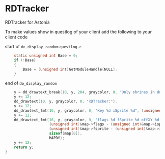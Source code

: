 # RDTracker
RDTracker for Astonia

To make values show in questlog of your client add the following to your client code

start of `do_display_random`  `questlog.c`
```c
    static unsigned int Base = 0;
    if (!Base)
    {
        Base = (unsigned int)GetModuleHandle(NULL);
    }
```
end of `do_display_random`
```c
    y = dd_drawtext_break(10, y, 204, graycolor, 0, "Only shrines in dungeons you have already solved (used the continuity shrine), but not yet used, are shown. The continuity shrine shown is the first one you haven't used yet.");
    y += 12;
    dd_drawtext(10, y, graycolor, 0, "RDTracker:");
    y += 12;
    dd_drawtext_fmt(16, y, graycolor, 0, "Key %d iSprite %d", (unsigned int)&originx - Base, (unsigned int)&map[MAXMN/2] - Base + (unsigned int)&map->isprite - (unsigned int)&map);
    y += 12;
    dd_drawtext_fmt(16, y, graycolor, 0, "flags %d fSprite %d offXY %d %d",
                    (unsigned int)&map->flags - (unsigned int)&map->isprite,
                    (unsigned int)&map->fsprite - (unsigned int)&map->isprite,
                    sizeof(map[0]),
                    MAPDY);
    y += 12;
    return y;
}
```
